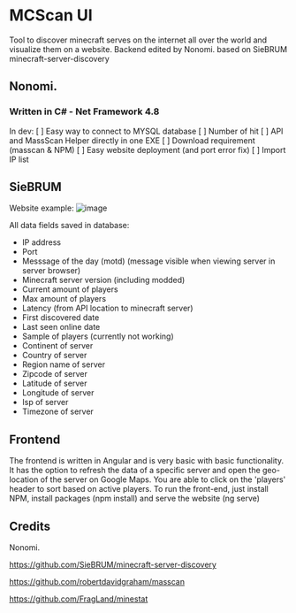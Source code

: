 # MCScan UI
Tool to discover minecraft serves on the internet all over the world and visualize them on a website.
Backend edited by Nonomi. based on SieBRUM minecraft-server-discovery

## Nonomi.
### Written in C# - Net Framework 4.8
In dev:
[ ] Easy way to connect to MYSQL database
[ ] Number of hit
[ ] API and MassScan Helper directly in one EXE
[ ] Download requirement (masscan & NPM)
[ ] Easy website deployment (and port error fix)
[ ] Import IP list

## SieBRUM

Website example: 
![image](https://user-images.githubusercontent.com/14212955/172442508-b72047e5-18b6-4932-9b73-94073c8d0cb7.png)

All data fields saved in database:
- IP address
- Port
- Messsage of the day (motd) (message visible when viewing server in server browser)
- Minecraft server version (including modded)
- Current amount of players
- Max amount of players
- Latency (from API location to minecraft server)
- First discovered date
- Last seen online date
- Sample of players (currently not working)
- Continent of server
- Country of server
- Region name of server
- Zipcode of server
- Latitude of server
- Longitude of server
- Isp of server
- Timezone of server

## Frontend
The frontend is written in Angular and is very basic with basic functionality. It has the option to refresh the data of a specific server and open the geo-location of the server on Google Maps. You are able to click on the 'players' header to sort based on active players.
To run the front-end, just install NPM, install packages (npm install) and serve the website (ng serve)


## Credits
Nonomi.

https://github.com/SieBRUM/minecraft-server-discovery

https://github.com/robertdavidgraham/masscan

https://github.com/FragLand/minestat
